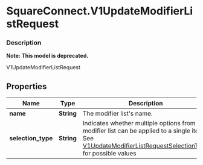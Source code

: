 # SquareConnect.V1UpdateModifierListRequest

### Description
**Note: This model is deprecated.**

V1UpdateModifierListRequest

## Properties
Name | Type | Description | Notes
------------ | ------------- | ------------- | -------------
**name** | **String** | The modifier list&#39;s name. | [optional] 
**selection_type** | **String** | Indicates whether multiple options from the modifier list can be applied to a single item. See [V1UpdateModifierListRequestSelectionType](#type-v1updatemodifierlistrequestselectiontype) for possible values | [optional] 


